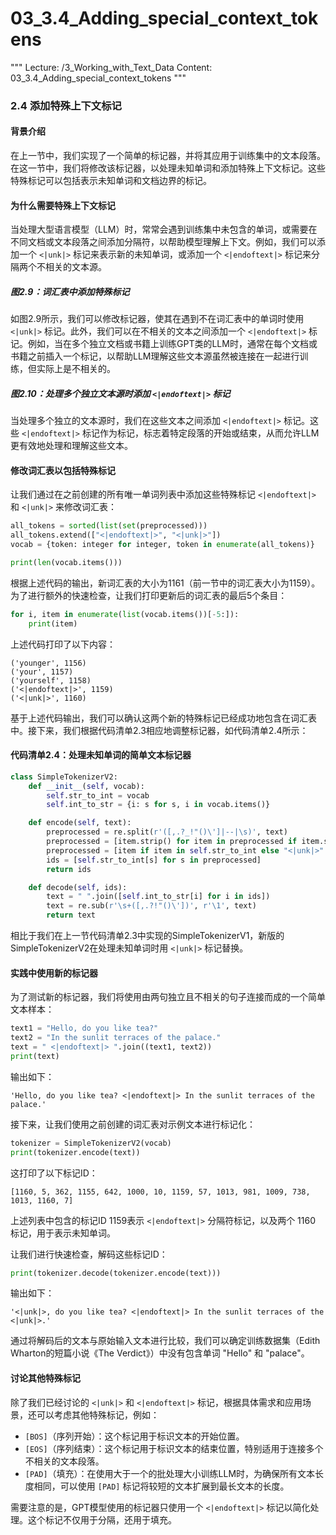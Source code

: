 # 03_3.4_Adding_special_context_tokens

"""
Lecture: /3_Working_with_Text_Data
Content: 03_3.4_Adding_special_context_tokens
"""

### 2.4 添加特殊上下文标记

#### 背景介绍
在上一节中，我们实现了一个简单的标记器，并将其应用于训练集中的文本段落。在这一节中，我们将修改该标记器，以处理未知单词和添加特殊上下文标记。这些特殊标记可以包括表示未知单词和文档边界的标记。

#### 为什么需要特殊上下文标记
当处理大型语言模型（LLM）时，常常会遇到训练集中未包含的单词，或需要在不同文档或文本段落之间添加分隔符，以帮助模型理解上下文。例如，我们可以添加一个 `<|unk|>` 标记来表示新的未知单词，或添加一个 `<|endoftext|>` 标记来分隔两个不相关的文本源。

##### 图2.9：词汇表中添加特殊标记
如图2.9所示，我们可以修改标记器，使其在遇到不在词汇表中的单词时使用 `<|unk|>` 标记。此外，我们可以在不相关的文本之间添加一个 `<|endoftext|>` 标记。例如，当在多个独立文档或书籍上训练GPT类的LLM时，通常在每个文档或书籍之前插入一个标记，以帮助LLM理解这些文本源虽然被连接在一起进行训练，但实际上是不相关的。

##### 图2.10：处理多个独立文本源时添加 `<|endoftext|>` 标记
当处理多个独立的文本源时，我们在这些文本之间添加 `<|endoftext|>` 标记。这些 `<|endoftext|>` 标记作为标记，标志着特定段落的开始或结束，从而允许LLM更有效地处理和理解这些文本。

#### 修改词汇表以包括特殊标记
让我们通过在之前创建的所有唯一单词列表中添加这些特殊标记 `<|endoftext|>` 和 `<|unk|>` 来修改词汇表：

```python
all_tokens = sorted(list(set(preprocessed)))
all_tokens.extend(["<|endoftext|>", "<|unk|>"])
vocab = {token: integer for integer, token in enumerate(all_tokens)}

print(len(vocab.items()))
```

根据上述代码的输出，新词汇表的大小为1161（前一节中的词汇表大小为1159）。为了进行额外的快速检查，让我们打印更新后的词汇表的最后5个条目：

```python
for i, item in enumerate(list(vocab.items())[-5:]):
    print(item)
```

上述代码打印了以下内容：
```
('younger', 1156)
('your', 1157)
('yourself', 1158)
('<|endoftext|>', 1159)
('<|unk|>', 1160)
```

基于上述代码输出，我们可以确认这两个新的特殊标记已经成功地包含在词汇表中。接下来，我们根据代码清单2.3相应地调整标记器，如代码清单2.4所示：

#### 代码清单2.4：处理未知单词的简单文本标记器

```python
class SimpleTokenizerV2:
    def __init__(self, vocab):
        self.str_to_int = vocab
        self.int_to_str = {i: s for s, i in vocab.items()}

    def encode(self, text):
        preprocessed = re.split(r'([,.?_!"()\']|--|\s)', text)
        preprocessed = [item.strip() for item in preprocessed if item.strip()]
        preprocessed = [item if item in self.str_to_int else "<|unk|>" for item in preprocessed]
        ids = [self.str_to_int[s] for s in preprocessed]
        return ids

    def decode(self, ids):
        text = " ".join([self.int_to_str[i] for i in ids])
        text = re.sub(r'\s+([,.?!"()\'])', r'\1', text)
        return text
```

相比于我们在上一节代码清单2.3中实现的SimpleTokenizerV1，新版的SimpleTokenizerV2在处理未知单词时用 `<|unk|>` 标记替换。

#### 实践中使用新的标记器
为了测试新的标记器，我们将使用由两句独立且不相关的句子连接而成的一个简单文本样本：

```python
text1 = "Hello, do you like tea?"
text2 = "In the sunlit terraces of the palace."
text = " <|endoftext|> ".join((text1, text2))
print(text)
```

输出如下：
```
'Hello, do you like tea? <|endoftext|> In the sunlit terraces of the palace.'
```

接下来，让我们使用之前创建的词汇表对示例文本进行标记化：

```python
tokenizer = SimpleTokenizerV2(vocab)
print(tokenizer.encode(text))
```

这打印了以下标记ID：
```
[1160, 5, 362, 1155, 642, 1000, 10, 1159, 57, 1013, 981, 1009, 738, 1013, 1160, 7]
```

上述列表中包含的标记ID 1159表示 `<|endoftext|>` 分隔符标记，以及两个 1160 标记，用于表示未知单词。

让我们进行快速检查，解码这些标记ID：
```python
print(tokenizer.decode(tokenizer.encode(text)))
```

输出如下：
```
'<|unk|>, do you like tea? <|endoftext|> In the sunlit terraces of the <|unk|>.'
```

通过将解码后的文本与原始输入文本进行比较，我们可以确定训练数据集（Edith Wharton的短篇小说《The Verdict》）中没有包含单词 "Hello" 和 "palace"。

#### 讨论其他特殊标记
除了我们已经讨论的 `<|unk|>` 和 `<|endoftext|>` 标记，根据具体需求和应用场景，还可以考虑其他特殊标记，例如：
- `[BOS]`（序列开始）：这个标记用于标识文本的开始位置。
- `[EOS]`（序列结束）：这个标记用于标识文本的结束位置，特别适用于连接多个不相关的文本段落。
- `[PAD]`（填充）：在使用大于一个的批处理大小训练LLM时，为确保所有文本长度相同，可以使用 `[PAD]` 标记将较短的文本扩展到最长文本的长度。

需要注意的是，GPT模型使用的标记器只使用一个 `<|endoftext|>` 标记以简化处理。这个标记不仅用于分隔，还用于填充。
